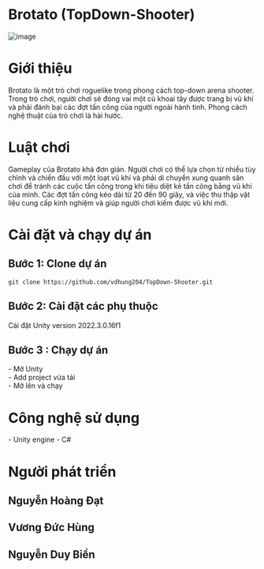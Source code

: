 <h1>Brotato (TopDown-Shooter)</h1>

 ![image](https://github.com/user-attachments/assets/73f95d69-037c-46e7-9ed2-2d2abacd8c20)


<h1>Giới thiệu</h1>
	Brotato là một trò chơi roguelike trong phong cách top-down arena shooter. Trong trò chơi, người chơi sẽ đóng vai một củ khoai tây được trang bị vũ khí và phải đánh bại các đợt tấn công của người ngoài hành tinh. Phong cách nghệ thuật của trò chơi là hài hước.
<h1>Luật chơi</h1>
	Gameplay của Brotato khá đơn giản. Người chơi có 	thể lựa chọn từ nhiều tùy chỉnh và chiến đấu với một 	loạt vũ khí và phải di chuyển xung quanh sân chơi để 	tránh các cuộc tấn công trong khi tiêu diệt kẻ tấn 	công bằng vũ khí của mình. Các đợt tấn công kéo dài 	từ 20 đến 90 giây, và việc thu thập vật liệu cung cấp 	kinh nghiệm và giúp người chơi kiếm được vũ khí mới.
<h1>Cài đặt và chạy dự án</h1>
<h2>Bước 1: Clone dự án</h2>
<code>git clone https://github.com/vdhung204/TopDown-Shooter.git</code>
<h2>Bước 2: Cài đặt các phụ thuộc</h2>
Cài đặt Unity version 2022.3.0.16f1
<h2>Bước 3 : Chạy dự án</h2>
 - Mở Unity</br>
 - Add project vừa tải</br>
 - Mở lên và chạy</br>
<h1>Công nghệ sử dụng</h1>
 - Unity engine
 - C#
 <h1>Người phát triển</h1>
 <h2>Nguyễn Hoàng Đạt</h2>
 
 <h2>Vương Đức Hùng</h2>
 
 <h2>Nguyễn Duy Biền</h2>
